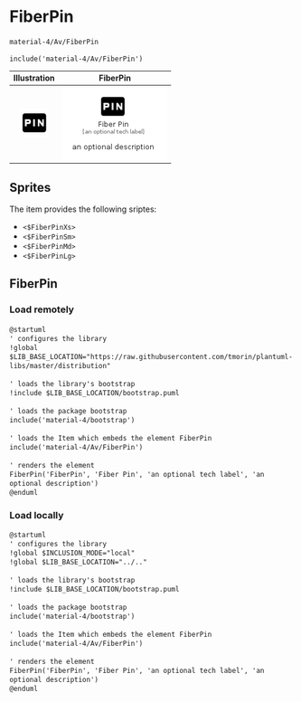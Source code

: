 # FiberPin


```text
material-4/Av/FiberPin
```

```text
include('material-4/Av/FiberPin')
```



| Illustration | FiberPin |
| :---: | :---: |
| ![illustration for Illustration](../../material-4/Av/FiberPin.png) | ![illustration for FiberPin](../../material-4/Av/FiberPin.Local.png) |



## Sprites
The item provides the following sriptes:

- `<$FiberPinXs>`
- `<$FiberPinSm>`
- `<$FiberPinMd>`
- `<$FiberPinLg>`





## FiberPin

### Load remotely
```plantuml
@startuml
' configures the library
!global $LIB_BASE_LOCATION="https://raw.githubusercontent.com/tmorin/plantuml-libs/master/distribution"

' loads the library's bootstrap
!include $LIB_BASE_LOCATION/bootstrap.puml

' loads the package bootstrap
include('material-4/bootstrap')

' loads the Item which embeds the element FiberPin
include('material-4/Av/FiberPin')

' renders the element
FiberPin('FiberPin', 'Fiber Pin', 'an optional tech label', 'an optional description')
@enduml
```

### Load locally
```plantuml
@startuml
' configures the library
!global $INCLUSION_MODE="local"
!global $LIB_BASE_LOCATION="../.."

' loads the library's bootstrap
!include $LIB_BASE_LOCATION/bootstrap.puml

' loads the package bootstrap
include('material-4/bootstrap')

' loads the Item which embeds the element FiberPin
include('material-4/Av/FiberPin')

' renders the element
FiberPin('FiberPin', 'Fiber Pin', 'an optional tech label', 'an optional description')
@enduml
```

